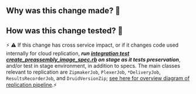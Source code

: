 ## Why was this change made? 🤔



## How was this change tested? 🤨

⚡ ⚠ If this change has cross service impact, or if it changes code used internally for cloud replication, ***run [integration test create_preassembly_image_spec.rb](https://github.com/sul-dlss/infrastructure-integration-test/blob/main/spec/features/create_preassembly_image_spec.rb) on stage as it tests preservation***, and/or test in stage environment, in addition to specs. The main classes relevant to replication are `ZipmakerJob`, `PlexerJob`, `*DeliveryJob`, `ResultsRecorderJob`, and `DruidVersionZip`; [see here for overview diagram of replication pipeline](https://github.com/sul-dlss/preservation_catalog/blob/main/app/jobs/README.md).⚡



